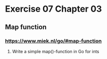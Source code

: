 # Exercise 07 Chapter 03

## Map function

### https://www.miek.nl/go/#map-function

1. Write a simple map()-function in Go for ints
